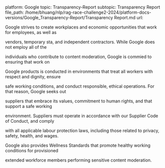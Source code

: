 platform: Google
topic: Transparency-Report
subtopic: Transparency Report
file_path: /home/bhuang/nlp/rag-race-challenge2-2024/platform-docs-versions/Google_Transparency-Report/Transparency Report.md
url: <EMPTY>

Google strives to create workplaces and economic opportunities that work for employees, as well as

vendors, temporary sta , and independent contractors. While Google does not employ all of the

individuals who contribute to content moderation, Google is commi ed to ensuring that work on

Google products is conducted in environments that treat all workers with respect and dignity, ensure

safe working conditions, and conduct responsible, ethical operations. For that reason, Google seeks out

suppliers that embrace its values, commitment to human rights, and that support a safe working

environment. Suppliers must operate in accordance with our Supplier Code of Conduct, and comply

with all applicable labour protection laws, including those related to privacy, safety, health, and wages.

Google also provides Wellness Standards that promote healthy working conditions for provisioned

extended workforce members performing sensitive content moderation.